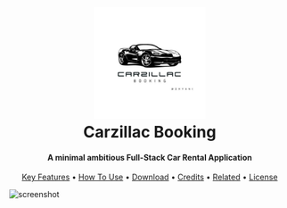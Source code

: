 
<h1 align="center">
  <br>
  <a href="http://www.amitmerchant.com/electron-markdownify"><img src="my-angular-project/src/assets/Black and White Car Rental Service Logo.jpg" alt="CarZillac" width="200"></a>
  <br>
  Carzillac Booking
  <br>
</h1>

<h4 align="center">A minimal ambitious Full-Stack Car Rental Application</h4>

<p align="center">
  <a href="#key-features">Key Features</a> •
  <a href="#how-to-use">How To Use</a> •
  <a href="#download">Download</a> •
  <a href="#credits">Credits</a> •
  <a href="#related">Related</a> •
  <a href="#license">License</a>
</p>

![screenshot](https://raw.githubusercontent.com/amitmerchant1990/electron-markdownify/master/app/img/markdownify.gif)
